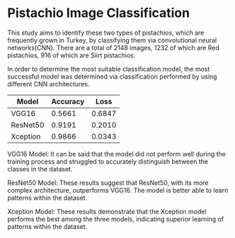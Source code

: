 # Pistachio Image Classification
This study aims to identify these two types of pistachios, which are frequently grown in Turkey, by classifying them via convolutional neural networks(CNN).
There are a total of 2148 images, 1232 of which are Red pistachios, 916 of which are Siirt pistachios.

In order to determine the most suitable classification model, the most successful model was determined via classification performed by using different CNN architectures.

<table>
<thead>
<tr class="header">
<th>Model</th>
<th>Accuracy</th>
<th>Loss</th>
</tr>
</thead>
<tbody>
<tr class="odd">
<td>VGG16</td>
<td>0.5661</td>
<td>0.6847</td>
</tr>
<tr class="even">
<td>ResNet50</td>
<td>0.9191</td>
<td>0.2010</td>
</tr>
<tr class="odd">
<td>Xception</td>
<td>0.9866</td>
<td>0.0343</td>
</tr>
</tbody>
</table>

VGG16 Model: It can be said that the model did not perform well during the training process and struggled to accurately distinguish between the classes in the dataset.

ResNet50 Model: These results suggest that ResNet50, with its more complex architecture, outperforms VGG16. The model is better able to learn patterns within the dataset.

Xception Model: These results demonstrate that the Xception model performs the best among the three models, indicating superior learning of patterns within the dataset.
